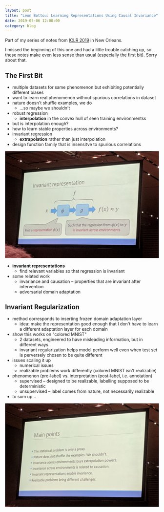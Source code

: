```yaml
---
layout: post
title: "Léon Bottou: Learning Representations Using Causal Invariance"
date: 2019-05-06 12:00:00
category: blog
---
```


Part of my series of notes from [ICLR 2019](https://iclr.cc/Conferences/2019) in New Orleans.

I missed the beginning of this one and had a little trouble catching up, so these notes make even less sense than usual (especially the first bit). Sorry about that.

## The First Bit
* multiple datasets for same phenomenon but exhibiting potentially different biases
* want to learn real phenomenon without spurious correlations in dataset
* nature doesn't shuffle examples, we do
    * ...so maybe we shouldn't
* robust regression
    * **interpolation** in the convex hull of seen training environmentss
* but is interpolation enough?
* how to learn stable properties across environments?
* invariant regression
    * **extrapolation** rather than just interpolation
* design function family that is insensitve to spurious correlations

![invariant representations](/assets/images/2019-iclr/invariant-rep.jpg "invariant representations")

* **invariant representations**
    * find relevant variables so that regression is invariant
* some related work
    * invariance and causation – properties that are invariant after intervention
    * adversarial domain adaptation

## Invariant Regularization
* method corresponds to inserting frozen domain adaptation layer
    * idea: make the representation good enough that I don't have to learn a different adaptation layer for each domain
* show this works on "colored MNIST"
    * 2 datasets, engineered to have misleading information, but in different ways
    * invariant regularization helps model perform well even when test set is perversely chosen to be quite different
* issues scaling it up
    * numerical issues
    * realizable problems work differently (colored MNIST isn't realizable)
* phenomenon (pre-label) vs. interpretation (post-label, i.e. annotation)
    * supervised – designed to be realizable, labelling supposed to be deterministic 
    * unsupervised – label comes from nature, not necessarily realizable
* to sum up...

![invariance summary](/assets/images/2019-iclr/invariance-summary.jpg "invariance summary")
